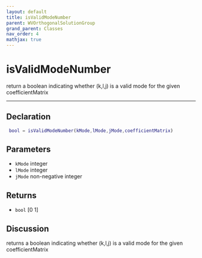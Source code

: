 ```yaml
---
layout: default
title: isValidModeNumber
parent: WVOrthogonalSolutionGroup
grand_parent: Classes
nav_order: 4
mathjax: true
---
```


#  isValidModeNumber

return a boolean indicating whether (k,l,j) is a valid mode for the given coefficientMatrix


---

## Declaration
```matlab
 bool = isValidModeNumber(kMode,lMode,jMode,coefficientMatrix)
```
## Parameters
+ `kMode`  integer
+ `lMode`  integer
+ `jMode`  non-negative integer

## Returns
+ `bool`  [0 1]

## Discussion

  returns a boolean indicating whether (k,l,j) is a valid mode
  for the given coefficientMatrix
 
            

